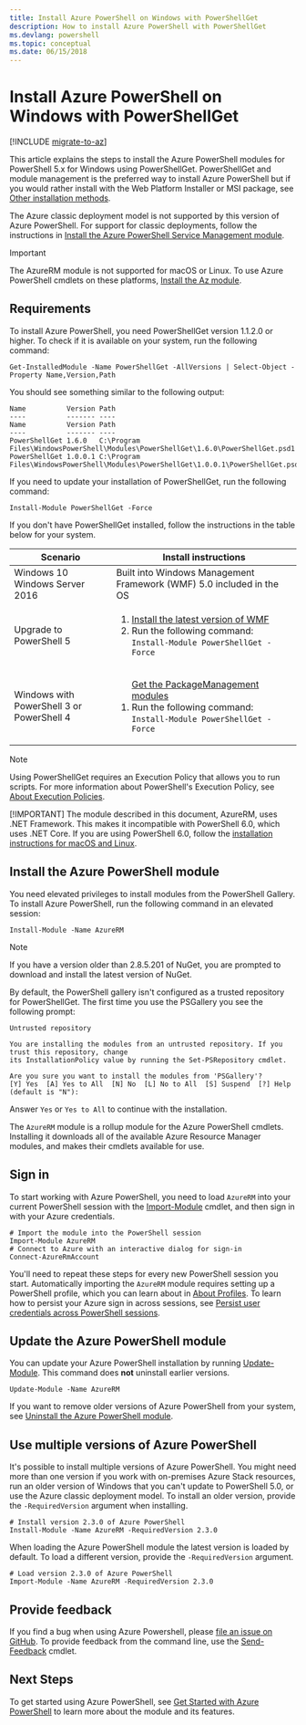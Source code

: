 ```yaml
---
title: Install Azure PowerShell on Windows with PowerShellGet
description: How to install Azure PowerShell with PowerShellGet
ms.devlang: powershell
ms.topic: conceptual
ms.date: 06/15/2018
---
```


# Install Azure PowerShell on Windows with PowerShellGet

[!INCLUDE [migrate-to-az](../includes/migrate-to-az.md)]

This article explains the steps to install the Azure PowerShell modules for PowerShell 5.x for Windows using
PowerShellGet. PowerShellGet and module management is the preferred way to install Azure PowerShell but if you would rather install with
the Web Platform Installer or MSI package, see [Other installation methods](other-install.md).

The Azure classic deployment model is not supported by this version of Azure PowerShell. For support for classic deployments,
follow the instructions in [Install the Azure PowerShell Service Management module](/powershell/azure/servicemanagement/install-azure-ps).

> [!IMPORTANT]
> The AzureRM module is not supported for macOS or Linux. To use Azure PowerShell cmdlets on these platforms,
> [Install the Az module](/powershell/azure/install-az-ps).

## Requirements

To install Azure PowerShell, you need PowerShellGet version 1.1.2.0 or higher. To check if it is available
on your system, run the following command:

```powershell-interactive
Get-InstalledModule -Name PowerShellGet -AllVersions | Select-Object -Property Name,Version,Path
```

You should see something similar to the following output:

```output
Name          Version Path
----          ------- ----
Name          Version Path
----          ------- ----
PowerShellGet 1.6.0   C:\Program Files\WindowsPowerShell\Modules\PowerShellGet\1.6.0\PowerShellGet.psd1
PowerShellGet 1.0.0.1 C:\Program Files\WindowsPowerShell\Modules\PowerShellGet\1.0.0.1\PowerShellGet.psd1
```

If you need to update your installation of PowerShellGet, run the following command:

```powershell-interactive
Install-Module PowerShellGet -Force
```

If you don't have PowerShellGet installed, follow the instructions in the table below for your system.

|Scenario|Install instructions|
|---|---|
|Windows 10<br/>Windows Server 2016|Built into Windows Management Framework (WMF) 5.0 included in the OS|
|Upgrade to PowerShell 5| <ol><li>[Install the latest version of WMF](https://www.microsoft.com/download/details.aspx?id=54616)</li><li>Run the following command:<br/>```Install-Module PowerShellGet -Force```</li></ol>|
|Windows with PowerShell 3 or PowerShell 4|<ol><il>[Get the PackageManagement modules](https://go.microsoft.com/fwlink/?LinkID=746217)</il><li>Run the following command:<br/>```Install-Module PowerShellGet -Force```</li></ol>|

> [!NOTE]
> Using PowerShellGet requires an Execution Policy that allows you to run scripts. For more
> information about PowerShell's Execution Policy, see
> [About Execution Policies](/powershell/module/microsoft.powershell.core/about/about_execution_policies).
>
> [!IMPORTANT]
> The module described in this document, AzureRM, uses .NET Framework. This makes it incompatible with PowerShell 6.0,
> which uses .NET Core. If you are using PowerShell 6.0, follow the [installation instructions for
> macOS and Linux](/powershell/azure/install-az-ps).

## Install the Azure PowerShell module

You need elevated privileges to install modules from the PowerShell Gallery. To install Azure PowerShell,
run the following command in an elevated session:

```powershell-interactive
Install-Module -Name AzureRM
```

> [!NOTE]
> If you have a version older than 2.8.5.201 of NuGet, you are prompted to download and install
> the latest version of NuGet.

By default, the PowerShell gallery isn't configured as a trusted repository for PowerShellGet. The
first time you use the PSGallery you see the following prompt:

```output
Untrusted repository

You are installing the modules from an untrusted repository. If you trust this repository, change
its InstallationPolicy value by running the Set-PSRepository cmdlet.

Are you sure you want to install the modules from 'PSGallery'?
[Y] Yes  [A] Yes to All  [N] No  [L] No to All  [S] Suspend  [?] Help (default is "N"):
```

Answer `Yes` or `Yes to All` to continue with the installation.

The `AzureRM` module is a rollup module for the Azure PowerShell cmdlets. Installing it downloads all of
the available Azure Resource Manager modules, and makes their cmdlets available for use.

## Sign in

To start working with Azure PowerShell, you need to load `AzureRM` into your current PowerShell session
with the [Import-Module](/powershell/module/Microsoft.PowerShell.Core/Import-Module) cmdlet, and then sign in
with your Azure credentials.

```powershell-interactive
# Import the module into the PowerShell session
Import-Module AzureRM
# Connect to Azure with an interactive dialog for sign-in
Connect-AzureRmAccount
```

You'll need to repeat these steps for every new PowerShell session you start. Automatically importing the `AzureRM` module requires
setting up a PowerShell profile, which you can learn about in [About Profiles](/powershell/module/microsoft.powershell.core/about/about_profiles).
To learn how to persist your Azure sign in across sessions, see [Persist user credentials across PowerShell sessions](context-persistence.md).

## Update the Azure PowerShell module

You can update your Azure PowerShell installation by running [Update-Module](/powershell/module/powershellget/update-module). This command does __not__ uninstall earlier versions.

```powershell-interactive
Update-Module -Name AzureRM
```

If you want to remove older versions of Azure PowerShell from your system, see [Uninstall the Azure PowerShell module](uninstall-azurerm-ps.md).

## Use multiple versions of Azure PowerShell

It's possible to install multiple versions of Azure PowerShell. You might need more than one version if you work with on-premises Azure Stack resources,
run an older version of Windows that you can't update to PowerShell 5.0, or use the Azure classic deployment model. To install an older version, provide the
`-RequiredVersion` argument when installing.

```powershell-interactive
# Install version 2.3.0 of Azure PowerShell
Install-Module -Name AzureRM -RequiredVersion 2.3.0
```

When loading the Azure PowerShell module the latest version is loaded by default. To load a different version, provide the `-RequiredVersion` argument.

```powershell-interactive
# Load version 2.3.0 of Azure PowerShell
Import-Module -Name AzureRM -RequiredVersion 2.3.0
```

## Provide feedback

If you find a bug when using Azure Powershell, please [file an issue on GitHub](https://github.com/Azure/azure-powershell/issues).
To provide feedback from the command line, use the [Send-Feedback](/powershell/module/azurerm.profile/send-feedback) cmdlet.

## Next Steps

To get started using Azure PowerShell, see [Get Started with Azure PowerShell](get-started-azureps.md) to learn more about the module and its features.
